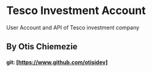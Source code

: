 # Tesco Investment Account

User Account and API of Tesco investment company

## By Otis Chiemezie

#### git: [https://www.github.com/otisidev]
